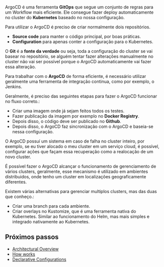 ArgoCD é uma ferramenta **GitOps** que segue um conjunto de regras para um Workflow mais eficiente. Ele consegue fazer deploy automaticamente no cluster do **Kubernetes** baseado no nossa configuração.

Para utilizar o ArgoCD é preciso de criar normalmente dois repositórios.

* **Source code** para manter o código principal, por boas práticas.
* **Configuration** para apenas conter a configuração para o Kubernetes.

O **Git** é a **fonte da verdade** ou seja, toda a configuração do cluster se vai basear no repositório, se alguém tentar fazer alterações manualmente no cluster não vai ser possível porque o ArgoCD automaticamente vai fazer essa alteração.

Para trabalhar com o **ArgoCD** de forma eficiente, é necessário utilizar geralmente uma ferramenta de integração continua, como por exemplo, o Jenkins.

Geralmente, é preciso das seguintes etapas para fazer o ArgoCD funcionar no fluxo correto.:

* Criar uma imagem onde já sejam feitos todos os testes.
* Fazer publicação da imagem por exemplo no **Docker Registry**.
* Depois disso, o código deve ser publicado no **Github**.
* Depois disso, o ArgoCD faz sincronização com o ArgoCD e baseia-se nessa configuração.

O ArgoCD possuí um sistema em caso de falha no cluster inteiro, por exemplo, se eu tiver alocado o meu cluster em um serviço cloud, é possível, configurar ações que façam essa recuperação como a realocação de um novo cluster.

É possível fazer o ArgoCD alcançar o funcionamento de gerenciamento de vários clusters, geralmente, esse mecanismo é utilizado em ambientes distribuidos, onde tenho um cluster em localizações geograficamente diferentes.

Existem várias alternativas para gerenciar multiplos clusters, mas das duas que conheço.:

* Criar uma branch para cada ambiente.
* Criar overlays no Kustomize, que é uma ferramenta nativa do Kubernetes. Similar ao funcionamento do Helm, mas mais simples e integrado nativamente ao Kubernetes.

## Próximos passos

- [Architectural Overview](ArgoCD/Architectural%20Overview.md)
- [How works](How%20works.md)
- [Declarative Configurations](./Declarative%20Configurations.md)
